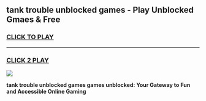 
## tank trouble unblocked games - Play Unblocked Gmaes & Free
<h3>
<a href="https://premium.freeplayer.one?title=tank_trouble_unblocked_games&ref=19F">CLICK TO PLAY</a></h3>
<hr>

<h3>
<a href="https://premium.freeplayer.one?title=tank_trouble_unblocked_games&ref=19F">CLICK 2 PLAY</a>
  
</h3>

<a href="https://premium.freeplayer.one?title=tank_trouble_unblocked_games&ref=19F/"><img src="https://clearcache.store/games.png"></a>


**tank trouble unblocked games games unblocked: Your Gateway to Fun and Accessible Online Gaming**
